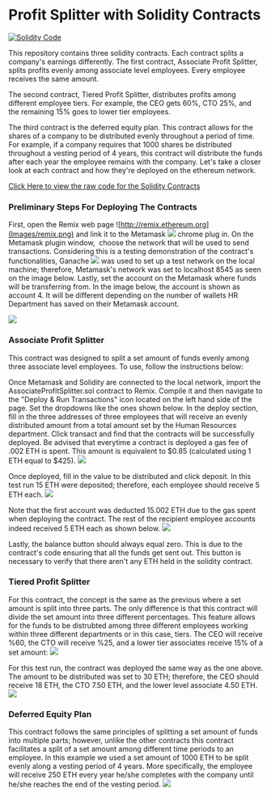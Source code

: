 # Profit Splitter with Solidity Contracts
[![](Images/intro.jpg "Solidity Code")](https://github.com/EmilianoAmador/ProfitSplitter_Blockchain-Solidity-Contracts/tree/master/Contracts)

This repository contains three solidity contracts. Each contract splits a company's earnings differently. The first contract, Associate Profit Splitter, splits profits evenly among associate level employees. Every employee receives the same amount.

The second contract, Tiered Profit Splitter, distributes profits among different employee tiers. For example, the CEO gets 60%, CTO 25%, and the remaining 15% goes to lower tier employees. 

The third contract is the deferred equity plan. This contract allows for the shares of a company to be distributed evenly throughout a period of time. For example, if a company requires that 1000 shares be distributed throughout a vesting period of 4 years, this contract will distribute the funds after each year the employee remains with the company. Let's take a closer look at each contract and how they're deployed on the ethereum network.

[Click Here to view the raw code for the Solidity Contracts](https://github.com/EmilianoAmador/ProfitSplitter_Blockchain-Solidity-Contracts/tree/master/Contracts)

### Preliminary Steps For Deploying The Contracts
First, open the Remix web page ![http://remix.ethereum.org](Images/remix.png) and link it to the Metamask ![](Images/metamask.png) chrome plug in. On the Metamask plugin window,  choose the network that will be used to send transactions. Considering this is a testing demonstration of the contract's functionalities, Ganache ![](Images/ganache.png) was used to set up a test network on the local machine; therefore, Metamask's network was set to localhost 8545 as seen on the image below. Lastly, set the account on the Metamask where funds will be transferring from. In the image below, the account is shown as account 4. It will be different depending on the number of wallets HR Department has saved on their Metamask account.


![](Images/metamask-preline.png)

### Associate Profit Splitter
This contract was designed to split a set amount of funds evenly among three associate level employees. To use, follow the instructions below:

Once Metamask and Solidity are connected to the local network, import the AssociateProfitSplitter.sol contract to Remix. Compile it and then navigate to the "Deploy & Run Transactions" icon located on the left hand side of the page. Set the dropdowns like the ones shown below. In the deploy section, fill in the three addresses of three employees that will receive an evenly distributed amount from a total amount set by the Human Resources department. Click transact and find that the contracts will be successfully deployed. Be advised that everytime a contract is deployed a gas fee of .002 ETH is spent. This amount is equivalent to $0.85 (calculated using 1 ETH equal to $425). 
![](Images/remix-tps.png)

Once deployed, fill in the value to be distributed and click deposit. In this test run 15 ETH were deposited; therefore, each employee should receive 5 ETH each.
![](Images/accprofitsplitter.png)

Note that the first account was deducted 15.002 ETH due to the gas spent when deploying the contract. The rest of the recipient employee accounts indeed received 5 ETH each as shown below.
![](Images/accprofitsplitter_ganache.png)

Lastly, the balance button should always equal zero. This is due to the contract's code ensuring that all the funds get sent out. This button is necessary to verify that there aren't any ETH held in the solidity contract. 

### Tiered Profit Splitter

For this contract, the concept is the same as the previous where a set amount is split into three parts. The only difference is that this contract will divide the set amount into three different percentages. This feature allows for the funds to be distrubted among three different employees working within three different departments or in this case, tiers. The CEO will receive %60, the CTO will receive %25, and a lower tier associates receive 15% of a set amount:
![](Images/tieprofitsplitter.png)

For this test run, the contract was deployed the same way as the one above. The amount to be distributed was set to 30 ETH; therefore, the CEO should receive 18 ETH, the CTO 7.50 ETH, and the lower level associate 4.50 ETH.
![](Images/tieprofitsplitter_ganache.png)

### Deferred Equity Plan

This contract follows the same principles of splitting a set amount of funds into multiple parts; however, unlike the other contracts this contract facilitates a split of a set amount among different time periods to an employee. In this example we used a set amount of 1000 ETH to be split evenly along a vesting period of 4 years. More specifically, the employee will receive 250 ETH every year he/she completes with the company until he/she reaches the end of the vesting period.
![](Images/deferredeqplan.png)


